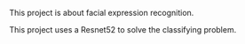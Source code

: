 This project is about facial expression recognition.

This project uses a Resnet52 to solve the classifying problem.
